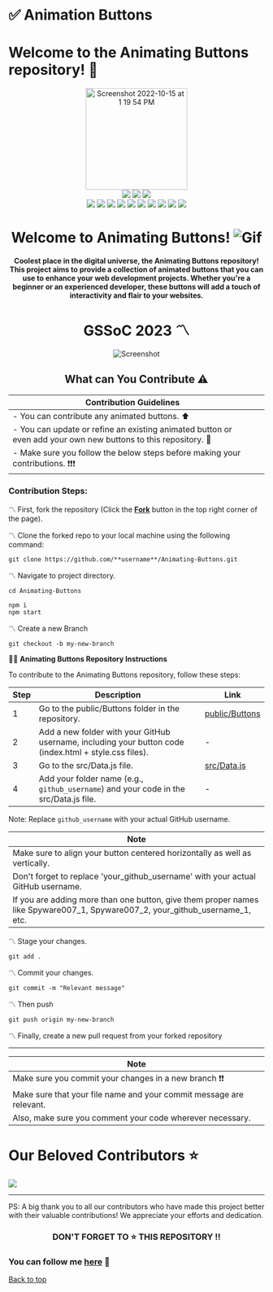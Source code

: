 
<div id="top">

# ✅ Animation Buttons 


Welcome to the Animating Buttons repository! 🎉
=======
  <div align="center">
  <img width="200" alt="Screenshot 2022-10-15 at 1 19 54 PM" src="https://user-images.githubusercontent.com/89961974/195978518-289c02ba-5643-4424-ab5e-d7947a09140c.png">
</div>

<div align="center">
<img src="https://forthebadge.com/images/badges/open-source.svg" />
<img src="https://forthebadge.com/images/badges/powered-by-coffee.svg" />
<img src="https://forthebadge.com/images/badges/built-by-developers.svg" />
  <br>
  <img src="https://img.shields.io/github/contributors/spyware007/Animating-Buttons?style=for-the-badge" />
  <img src="https://img.shields.io/github/last-commit/spyware007/Animating-Buttons?style=for-the-badge" />
  <img src="https://img.shields.io/github/issues-pr-closed/spyware007/Animating-Buttons?style=for-the-badge" />
  <img src="https://img.shields.io/github/issues-raw/spyware007/Animating-Buttons?style=for-the-badge" />
  <img src="https://img.shields.io/github/stars/spyware007/Animating-Buttons?style=for-the-badge" />
  <img src="https://img.shields.io/github/repo-size/spyware007/Animating-Buttons?style=for-the-badge" />
  <img src="https://img.shields.io/github/issues-closed-raw/spyware007/Animating-Buttons?style=for-the-badge" />
  <img src="https://img.shields.io/github/issues-pr-closed-raw/spyware007/Animating-Buttons?style=for-the-badge" />
  <img src="https://img.shields.io/github/forks/spyware007/Animating-Buttons?style=for-the-badge" />
  <img src="https://svgshare.com/i/tYz.svg" />

# Welcome to Animating Buttons! ![Gif](https://github.com/tuhinaww/Animating-Buttons/assets/119059108/55243a1c-ef56-4e37-86ef-48f2b1036c76)
#### Coolest place in the digital universe, the Animating Buttons repository! This project aims to provide a collection of animated buttons that you can use to enhance your web development projects. Whether you're a beginner or an experienced developer, these buttons will add a touch of interactivity and flair to your websites.

# GSSoC 2023 〽️

![Screenshot](https://user-images.githubusercontent.com/89961974/195976027-407986aa-6865-4462-859d-b5e4d2deeb64.png)

## What can You Contribute ⚠️ 

| **Contribution Guidelines**                                                                                    |                           |
|---------------------------------------------------------------------------------------------------------------|---------------------------|
| - You can contribute any animated buttons. ⬆️                                                                   |                           |
| - You can update or refine an existing animated button or even add your own new buttons to this repository. 🚀 |                           |
| - Make sure you follow the below steps before making your contributions. ❗❗❗                               |                           |
</div>

### Contribution Steps:

〽️ First, fork the repository (Click the <b><b><a href="https://github.com/Spyware007/Animating-Buttons/fork" class="github-button" data-color-scheme="no-preference: light_high_contrast; light: light_high_contrast; dark: dark;" data-icon="octicon-repo-forked" data-size="large" data-show-count="true" aria-label="Fork Princeton21/Data-Structures-and-Algorithms on GitHub">Fork</a></b></b> button in the top right corner of the page).

〽️ Clone the forked repo to your local machine using the following command:
```terminal
git clone https://github.com/**username**/Animating-Buttons.git
```
〽️ Navigate to project directory.
```terminal
cd Animating-Buttons
```

```terminal
npm i
npm start
```
  
〽️ Create a new Branch

```
git checkout -b my-new-branch
```

🚀🚀  **Animating Buttons Repository Instructions**

To contribute to the Animating Buttons repository, follow these steps:


| Step | Description                                                                                                     | Link                                                         |
|------|-----------------------------------------------------------------------------------------------------------------|--------------------------------------------------------------|
| 1    | Go to the public/Buttons folder in the repository.                                                              | [public/Buttons](https://github.com/Spyware007/Animating-Buttons/blob/main/src/components/Main/Main.jsx)                   |
| 2    | Add a new folder with your GitHub username, including your button code (index.html + style.css files).          | -                                                            |
| 3    | Go to the src/Data.js file.                                                                                     | [src/Data.js](https://github.com/Spyware007/Animating-Buttons/blob/main/src/Data.js)                                     |
| 4    | Add your folder name (e.g., `github_username`) and your code in the src/Data.js file.                           | -                                                            |

Note: Replace `github_username` with your actual GitHub username.
 


| Note                                                                                            |
|-------------------------------------------------------------------------------------------------|
| Make sure to align your button centered horizontally as well as vertically.                     |
| Don't forget to replace 'your_github_username' with your actual GitHub username.                |
| If you are adding more than one button, give them proper names like Spyware007_1, Spyware007_2, your_github_username_1, etc. |


〽️ Stage your changes. 
```
git add .
```
〽️ Commit your changes.

```
git commit -m "Relevant message"
```
〽️ Then push 
```
git push origin my-new-branch
```
〽️ Finally, create a new pull request from your forked repository



----

| Note                                                                                                                             |
|----------------------------------------------------------------------------------------------------------------------------------|
| Make sure you commit your changes in a new branch ❗❗                                                                              |
| Make sure that your file name and your commit message are relevant.                                                               |
| Also, make sure you comment your code wherever necessary.                                                                         |

# Our Beloved Contributors ⭐

<a href="https://github.com/Spyware007/Animating-Buttons/graphs/contributors">
  <img align="center" src="https://contrib.rocks/image?max=100&repo=Spyware007/Animating-Buttons" />
</a>

---

PS: A big thank you to all our contributors who have made this project better with their valuable contributions! We appreciate your efforts and dedication.

<h3 align="center"> DON'T FORGET TO ⭐ THIS REPOSITORY !!
</h3> 



### You can follow me [here](https://github.com/Spyware007) 🤍

  <a href = "#top"> Back to top</a>
</div>
  

  

